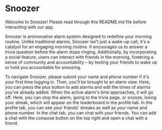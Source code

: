 #  Snoozer

Welcome to Snoozer! Please read through this README.md file before interacting with our app.

Snoozer is aninnovative alarm system designed to redefine your morning routine. Unlike traditional alarms,
Snoozer isn't just a wake-up call; it's a catalyst for an engaging morning routine. It encourages us to answer
a trivia question before the alarm stops ringing. Additionally, by incorporating a social feature, users can
interact with friends in the morning, fostering a sense of community and accountability – by texting your friends
to wake up or hold you accountable for snoozing.
                                                        
To navigate Snoozer, please submit your name and phone number if it's your first time logging in. Then, you'll be 
brought to an alarm view. Here, you can press the plus button to add alarms and edit the times of alarms you've already 
added. When the active alarm's time approaches, it will go off. Here, you can stop the alarm, going to the trivia page, 
or snooze, losing your streak, which will appear on the leaderboard in the profile tab. In the profile tab, you can see 
your friends' streaks as well as your name and phone number. In the chat tab, you can chat with your friends. You can add 
a chat with the compose button on the top right and open a chat with a friend.
